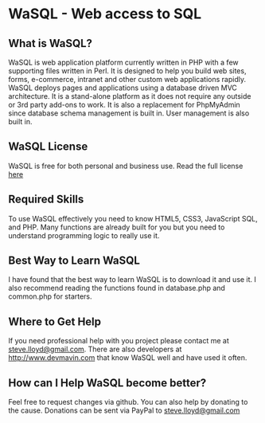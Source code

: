 # WaSQL - Web access to SQL

## What is WaSQL?
WaSQL is web application platform currently written in PHP with a few supporting files written in Perl.  It is designed to help you build web sites, forms, e-commerce, intranet and other custom web applications rapidly.  WaSQL deploys pages and applications using a database driven MVC architecture.  It is a stand-alone platform as it does not require any outside or 3rd party add-ons to work.  It is also a replacement for PhpMyAdmin since database schema management is built in.  User management is also built in.

## WaSQL License
WaSQL is free for both personal and business use. Read the full license [here](license.md)

## Required Skills
To use WaSQL effectively you need to know HTML5, CSS3, JavaScript SQL, and PHP.  Many functions are already built for you but you need to understand programming logic to really use it.

## Best Way to Learn WaSQL
I have found that the best way to learn WaSQL is to download it and use it.  I also recommend reading the functions found in database.php and common.php for starters.

## Where to Get Help
If you need professional help with you project please contact me at steve.lloyd@gmail.com.  There are also developers at http://www.devmavin.com that know WaSQL well and have used it often.

## How can I Help WaSQL become better?
Feel free to request changes via github.  You can also help by donating to the cause.  Donations can be sent via PayPal to steve.lloyd@gmail.com
